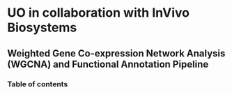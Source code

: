 # UO in collaboration with InVivo Biosystems
## Weighted Gene Co-expression Network Analysis (WGCNA) and Functional Annotation Pipeline

### Table of contents
